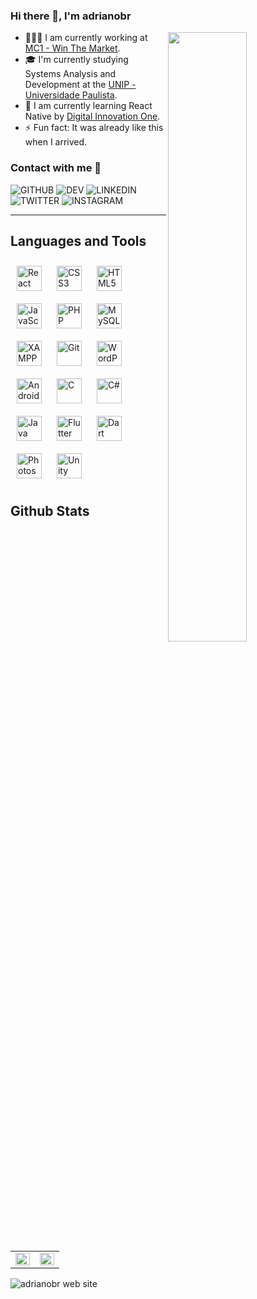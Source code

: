 ### Hi there 👋, I'm adrianobr

<img align="right" height="50%" src="https://github.com/adrianoagripino/adrianoagripino/bg.gif" />

- 👨🏽‍💻  I am currently working at [MC1 - Win The Market](https://mc1.com.br).
- 🎓  I'm currently studying Systems Analysis and Development at the [UNIP - Universidade Paulista](https://www.unip.br).
- 🌱  I am currently learning React Native by [Digital Innovation One](https://digitalinnovation.one/).
- ⚡  Fun fact: It was already like this when I arrived.

### Contact with me 📝

![GITHUB](https://img.shields.io/badge/github-%2324292e.svg?&style=for-the-badge&logo=github&logoColor=white)
![DEV](https://img.shields.io/badge/dev.to-%2308090A.svg?&style=for-the-badge&logo=dev.to&logoColor=white)
![LINKEDIN](https://img.shields.io/badge/linkedin-%231E77B5.svg?&style=for-the-badge&logo=linkedin&logoColor=white)
![TWITTER](https://img.shields.io/badge/twitter-%2300acee.svg?&style=for-the-badge&logo=twitter&logoColor=white)
![INSTAGRAM](https://img.shields.io/badge/instagram-%23000000.svg?&style=for-the-badge&logo=instagram&logoColor=white)

---
## Languages and Tools

  <img style="margin: 10px" src="https://profilinator.rishav.dev/skills-assets/react-original-wordmark.svg" alt="React" height="40" />
  <img style="margin: 10px" src="https://profilinator.rishav.dev/skills-assets/css3-original-wordmark.svg" alt="CSS3" height="40" />
  <img style="margin: 10px" src="https://profilinator.rishav.dev/skills-assets/html5-original-wordmark.svg" alt="HTML5" height="40" />
  <img style="margin: 10px" src="https://profilinator.rishav.dev/skills-assets/javascript-original.svg" alt="JavaScript" height="40" />
  <img style="margin: 10px" src="https://profilinator.rishav.dev/skills-assets/php-original.svg" alt="PHP" height="40" />
  <img style="margin: 10px" src="https://profilinator.rishav.dev/skills-assets/mysql-original-wordmark.svg" alt="MySQL" height="40" />
  <img style="margin: 10px" src="https://profilinator.rishav.dev/skills-assets/xampp.png" alt="XAMPP" height="40" />
  <img style="margin: 10px" src="https://profilinator.rishav.dev/skills-assets/git-scm-icon.svg" alt="Git" height="40" />
  <img style="margin: 10px" src="https://profilinator.rishav.dev/skills-assets/wordpress.png" alt="WordPress" height="40" />
  <img style="margin: 10px" src="https://profilinator.rishav.dev/skills-assets/android-original-wordmark.svg" alt="Android" height="40" />
  <img style="margin: 10px" src="https://profilinator.rishav.dev/skills-assets/c-original.svg" alt="C" height="40" />
  <img style="margin: 10px" src="https://profilinator.rishav.dev/skills-assets/csharp-original.svg" alt="C#" height="40" />
  <img style="margin: 10px" src="https://profilinator.rishav.dev/skills-assets/java-original-wordmark.svg" alt="Java" height="40" />
  <img style="margin: 10px" src="https://profilinator.rishav.dev/skills-assets/flutterio-icon.svg" alt="Flutter" height="40" />
  <img style="margin: 10px" src="https://profilinator.rishav.dev/skills-assets/dartlang-icon.svg" alt="Dart" height="40" />
  <img style="margin: 10px" src="https://profilinator.rishav.dev/skills-assets/photoshop-plain.svg" alt="Photoshop" height="40" />
  <img style="margin: 10px" src="https://profilinator.rishav.dev/skills-assets/unity.png" alt="Unity" height="40" />
</div>  
<br />

## Github Stats  

<table><tr><td valign="top" width="50%">
  <img src="https://github-readme-stats-eight-theta.vercel.app/api?username=adrianoagripino&show_icons=true&theme=dracula&include_all_commits=true&count_private=true" align="left" style="width: 100%" />
</td><td valign="top" width="50%">
  <img src="https://github-readme-stats-eight-theta.vercel.app/api/top-langs/?username=adrianoagripino&layout=compact&langs_count=8&theme=dracula" align="left" style="width: 100%" />

  
</td></tr></table>  

![adrianobr web site](https://github-readme-stats.vercel.app/api/pin/?username=adrianoagripino&theme=dracula&repo=adrianobr)

<br/>
